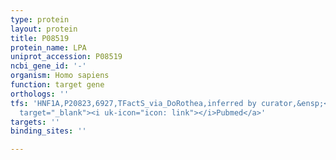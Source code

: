 ```yaml
---
type: protein
layout: protein
title: P08519
protein_name: LPA
uniprot_accession: P08519
ncbi_gene_id: '-'
organism: Homo sapiens
function: target gene
orthologs: ''
tfs: 'HNF1A,P20823,6927,TFactS_via_DoRothea,inferred by curator,&ensp;<a href="https://www.ncbi.nlm.nih.gov/pubmed/?term=8051057%5Buid%5D+OR+22761861%5Buid%5D+OR+31340985%5Buid%5D"
  target="_blank"><i uk-icon="icon: link"></i>Pubmed</a>'
targets: ''
binding_sites: ''

---
```

